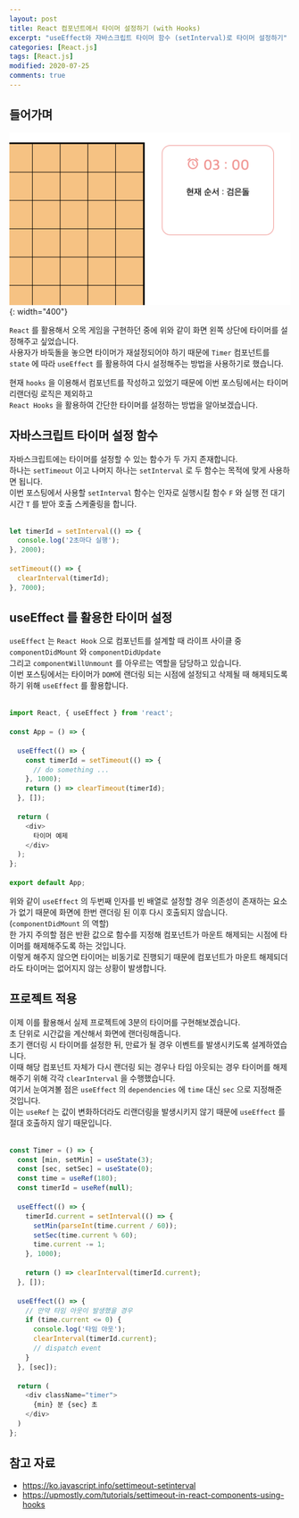 ```yaml
---
layout: post
title: React 컴포넌트에서 타이머 설정하기 (with Hooks)
excerpt: "useEffect와 자바스크립트 타이머 함수 (setInterval)로 타이머 설정하기"
categories: [React.js]
tags: [React.js]
modified: 2020-07-25
comments: true
---
```



## 들어가며

![이미지](/img/reactjs/react-timer.png){: width="400"}

`React` 를 활용해서 오목 게임을 구현하던 중에 위와 같이 화면 왼쪽 상단에 타이머를 설정해주고 싶었습니다. <br>
사용자가 바둑돌을 놓으면 타이머가 재설정되어야 하기 때문에 `Timer` 컴포넌트를 `state` 에 따라 `useEffect` 를 활용하여 다시 설정해주는 방법을 사용하기로 했습니다. <br>

현재  `hooks` 을 이용해서 컴포넌트를 작성하고 있었기 때문에 이번 포스팅에서는 타이머 리랜더링 로직은 제외하고 <br>
`React Hooks` 을 활용하여 간단한 타이머를 설정하는 방법을 알아보겠습니다. <br>

## 자바스크립트 타이머 설정 함수
자바스크립트에는 타이머를 설정할 수 있는 함수가 두 가지 존재합니다. <br>
하나는 `setTimeout` 이고 나머지 하나는 `setInterval` 로 두 함수는 목적에 맞게 사용하면 됩니다. <br>
이번 포스팅에서 사용할 `setInterval` 함수는 인자로 실행시킬 함수 `F` 와 실행 전 대기 시간 `T` 를 받아 호출 스케줄링을 합니다. <br>

~~~ javascript

let timerId = setInterval(() => {
  console.log('2초마다 실행');
}, 2000);

setTimeout(() => {
  clearInterval(timerId);
}, 7000);

~~~

## useEffect 를 활용한 타이머 설정
`useEffect` 는 `React Hook` 으로 컴포넌트를 설계할 때 라이프 사이클 중 `componentDidMount` 와 `componentDidUpdate` <br> 그리고 `componentWillUnmount` 를 아우르는 역할을 담당하고 있습니다. <br>
이번 포스팅에서는 타이머가 `DOM`에 랜더링 되는 시점에 설정되고 삭제될 때 해제되도록 하기 위해 `useEffect` 를 활용합니다. <br>

~~~ javascript

import React, { useEffect } from 'react';

const App = () => {
  
  useEffect(() => {
    const timerId = setTimeout(() => {
      // do something ... 
    }, 1000);
    return () => clearTimeout(timerId);
  }, []);

  return (
    <div>
      타이머 예제
    </div>
  );
};

export default App;

~~~

위와 같이 `useEffect` 의 두번째 인자를 빈 배열로 설정할 경우 의존성이 존재하는 요소가 없기 때문에 화면에 한번 랜더링 된 이후 다시 호출되지 않습니다. (`componentDidMount` 의 역할) <br>
한 가지 주의할 점은 반환 값으로 함수를 지정해 컴포넌트가 마운트 해제되는 시점에 타이머를 해제해주도록 하는 것입니다. <br>
이렇게 해주지 않으면 타이머는 비동기로 진행되기 때문에 컴포넌트가 마운트 해제되더라도 타이머는 없어지지 않는 상황이 발생합니다. <br>

## 프로젝트 적용
이제 이를 활용해서 실제 프로젝트에 3분의 타이머를 구현해보겠습니다. <br>
초 단위로 시간값을 계산해서 화면에 랜더링해줍니다. <br>
초기 랜더링 시 타이머를 설정한 뒤, 만료가 될 경우 이벤트를 발생시키도록 설계하였습니다. <br>
이때 해당 컴포넌트 자체가 다시 랜더링 되는 경우나 타임 아웃되는 경우 타이머를 해제해주기 위해 각각 `clearInterval` 을 수행했습니다. <br>
여기서 눈여겨볼 점은 `useEffect` 의 `dependencies` 에 `time` 대신 `sec` 으로 지정해준 것입니다. <br>
이는 `useRef` 는 값이 변화하더라도 리랜더링을 발생시키지 않기 때문에 `useEffect` 를 절대 호출하지 않기 때문입니다. <br> 

~~~ javascript

const Timer = () => {
  const [min, setMin] = useState(3);
  const [sec, setSec] = useState(0);
  const time = useRef(180);
  const timerId = useRef(null);

  useEffect(() => {
    timerId.current = setInterval(() => {
      setMin(parseInt(time.current / 60));
      setSec(time.current % 60);
      time.current -= 1;
    }, 1000);

    return () => clearInterval(timerId.current);
  }, []);

  useEffect(() => {
    // 만약 타임 아웃이 발생했을 경우
    if (time.current <= 0) {
      console.log('타임 아웃');
      clearInterval(timerId.current);
      // dispatch event
    }
  }, [sec]);

  return (
    <div className="timer">
      {min} 분 {sec} 초
    </div>
  )
};

~~~

## 참고 자료
* https://ko.javascript.info/settimeout-setinterval
* https://upmostly.com/tutorials/settimeout-in-react-components-using-hooks